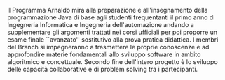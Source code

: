 Il Programma Arnaldo mira alla preparazione e all'insegnamento della programmazione Java di base agli studenti frequentanti il primo anno di Ingegneria Informatica e Ingegneria dell'automazione andando a supplementare gli argomenti trattati nei corsi ufficiali per poi proporre un esame finale ``avanzato'' sostitutivo alla prova pratica didattica. I membri del Branch si impegneranno a trasmettere le proprie conoscenze e ad approfondire materie fondamentali allo sviluppo software in ambito algoritmico e concettuale. Secondo fine dell'intero progetto è lo sviluppo delle capacità collaborative e di problem solving tra i partecipanti.